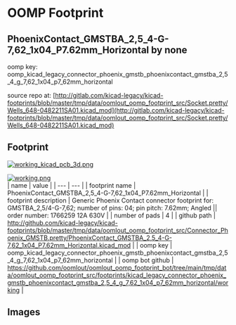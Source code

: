# OOMP Footprint  
## PhoenixContact_GMSTBA_2,5_4-G-7,62_1x04_P7.62mm_Horizontal  by none  
  
oomp key: oomp_kicad_legacy_connector_phoenix_gmstb_phoenixcontact_gmstba_2,5_4_g_7,62_1x04_p7_62mm_horizontal  
  
source repo at: [http://gitlab.com/kicad-legacy/kicad-footprints/blob/master/tmp/data/oomlout_oomp_footprint_src/Socket.pretty/Wells_648-0482211SA01.kicad_mod](http://gitlab.com/kicad-legacy/kicad-footprints/blob/master/tmp/data/oomlout_oomp_footprint_src/Socket.pretty/Wells_648-0482211SA01.kicad_mod)  
## Footprint  
  
[![working_kicad_pcb_3d.png](working_kicad_pcb_3d_600.png)](working_kicad_pcb_3d.png)  
  
[![working.png](working_600.png)](working.png)  
| name | value | 
| --- | --- | 
| footprint name | PhoenixContact_GMSTBA_2,5_4-G-7,62_1x04_P7.62mm_Horizontal | 
| footprint description | Generic Phoenix Contact connector footprint for: GMSTBA_2,5/4-G-7,62; number of pins: 04; pin pitch: 7.62mm; Angled || order number: 1766259 12A 630V | 
| number of pads | 4 | 
| github path | http://github.com/kicad-legacy/kicad-footprints/blob/master/tmp/data/oomlout_oomp_footprint_src/Connector_Phoenix_GMSTB.pretty/PhoenixContact_GMSTBA_2,5_4-G-7,62_1x04_P7.62mm_Horizontal.kicad_mod | 
| oomp key | oomp_kicad_legacy_connector_phoenix_gmstb_phoenixcontact_gmstba_2,5_4_g_7,62_1x04_p7_62mm_horizontal | 
| oomp bot github | https://github.com/oomlout/oomlout_oomp_footprint_bot/tree/main/tmp/data/oomlout_oomp_footprint_src/footprints/kicad_legacy_connector_phoenix_gmstb_phoenixcontact_gmstba_2,5_4_g_7,62_1x04_p7_62mm_horizontal/working | 
## Images  
